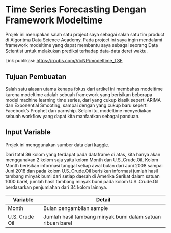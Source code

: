 # Time Series Forecasting Dengan Framework Modeltime

Projek ini merupakan salah satu project saya sebagai salah satu tim product di Algoritma Data Science Academy. Pada project ini saya ingin mendalami framework modeltime yang dapat membantu saya sebagai seorang Data Scientist untuk melakukan prediksi terhadap data-data deret waktu.

Link publikasi: https://rpubs.com/VicNP/modeltime_TSF

## Tujuan Pembuatan

Salah satu alasan utama kenapa fokus dari artikel ini membahas modeltime karena modeltime adalah sebuah framework yang berisikan beberapa model machine learning time series, dari yang cukup klasik seperti ARIMA dan Exponential Smooting, sampai dengan yang cukup baru seperti Facebook’s Prophet dan parnship. Selain itu, modeltime menyediakan sebuah workflow yang dapat kita manfaatkan sebagai panduan. 

## Input Variable

Projek ini menggunakan sumber data dari [kaggle](https://www.kaggle.com/datasets/djzurawski/us-oil-and-gas-production-june-2008-to-june-2018).

Dari total 36 kolom yang terdapat pada dataframe di atas, kita hanya akan menggunakan 2 kolom saja yaitu kolom Month dan U.S..Crude.Oil. Kolom Month berisikan informasi tanggal setiap awal bulan dari Juni 2008 sampai Juni 2018 dan pada kolom U.S..Crude.Oil berisikan informasi jumlah hasil tambang minyak bumi dari setiap daerah di Amerika Serikat dalam satuan 1000 barel, jumlah hasil tambang minyak bumi pada kolom U.S..Crude.Oil berdasarkan penjumlahan dari 34 kolom lainnya.

| Variable             	| Detail                                                                           	|
|----------------------	|----------------------------------------------------------------------------------	|
| Month | Bulan pengambilan sample |
| U.S. Crude Oil | Jumlah hasil tambang minyak bumi dalam satuan ribuan barel |


